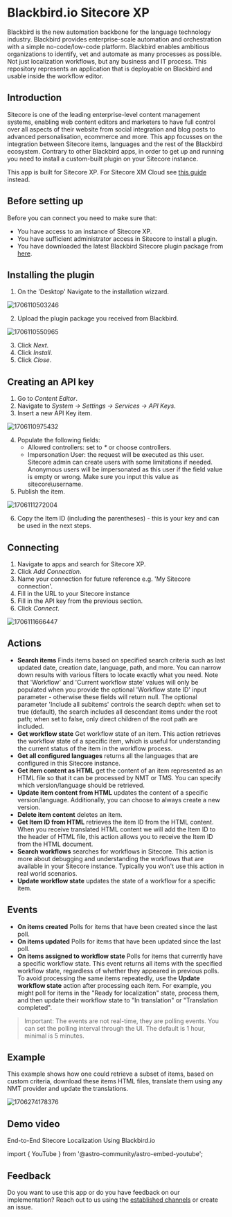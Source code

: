 # Blackbird.io Sitecore XP

Blackbird is the new automation backbone for the language technology industry. Blackbird provides enterprise-scale automation and orchestration with a simple no-code/low-code platform. Blackbird enables ambitious organizations to identify, vet and automate as many processes as possible. Not just localization workflows, but any business and IT process. This repository represents an application that is deployable on Blackbird and usable inside the workflow editor.

## Introduction

<!-- begin docs -->

Sitecore is one of the leading enterprise-level content management systems, enabling web content editors and marketers to have full control over all aspects of their website from social integration and blog posts to advanced personalisation, ecommerce and more. This app focusses on the integration between Sitecore items, languages and the rest of the Blackbird ecosystem. Contrary to other Blackbird apps, in order to get up and running you need to install a custom-built plugin on your Sitecore instance.

This app is built for Sitecore XP. For Sitecore XM Cloud see [this guide](https://docs.blackbird.io/apps/sitecore-xm-cloud/) instead.

## Before setting up

Before you can connect you need to make sure that:

- You have access to an instance of Sitecore XP.
- You have sufficient administrator access in Sitecore to install a plugin.
- You have downloaded the latest Blackbird Sitecore plugin package from [here](https://docs.blackbird.io/sitecore/package.zip).

## Installing the plugin

1. On the 'Desktop' Navigate to the installation wizzard.

![1706110503246](image/README/1706110503246.png)

2. Upload the plugin package you received from Blackbird.

![1706110550965](image/README/1706110550965.png)

3. Click _Next_.
4. Click _Install_.
5. Click _Close_.

## Creating an API key

1. Go to _Content Editor_.
2. Navigate to _System -> Settings -> Services -> API Keys_.
3. Insert a new API Key item.

![1706110975432](image/README/1706110975432.png)

4. Populate the following fields:
   - Allowed controllers: set to _\*_ or choose controllers.
   - Impersonation User: the request will be executed as this user. Sitecore admin can create users with some limitations if needed. Anonymous users will be impersonated as this user if the field value is empty or wrong. Make sure you input this value as sitecore\username.
5. Publish the item.

![1706111272004](image/README/1706111272004.png)

6. Copy the Item ID (including the parentheses) - this is your key and can be used in the next steps.

## Connecting

1. Navigate to apps and search for Sitecore XP.
2. Click _Add Connection_.
3. Name your connection for future reference e.g. 'My Sitecore connection'.
4. Fill in the URL to your Sitecore instance
5. Fill in the API key from the previous section.
6. Click _Connect_.

![1706111666447](image/README/1706111666447.png)

## Actions

- **Search items** Finds items based on specified search criteria such as last updated date, creation date, language, path, and more. You can narrow down results with various filters to locate exactly what you need. Note that 'Workflow' and 'Current workflow state' values will only be populated when you provide the optional 'Workflow state ID' input parameter - otherwise these fields will return null. The optional parameter 'Include all subitems' controls the search depth: when set to true (default), the search includes all descendant items under the root path; when set to false, only direct children of the root path are included.
- **Get workflow state** Get workflow state of an item. This action retrieves the workflow state of a specific item, which is useful for understanding the current status of the item in the workflow process.
- **Get all configured languages** returns all the languages that are configured in this Sitecore instance.
- **Get item content as HTML** get the content of an item represented as an HTML file so that it can be processed by NMT or TMS. You can specify which version/language should be retrieved.
- **Update item content from HTML** updates the content of a specific version/language. Additionally, you can choose to always create a new version.
- **Delete item content** deletes an item.
- **Get Item ID from HTML** retrieves the item ID from the HTML content. When you receive translated HTML content we will add the Item ID to the header of HTML file, this action allows you to receive the Item ID from the HTML document.
- **Search workflows** searches for workflows in Sitecore. This action is more about debugging and understanding the workflows that are available in your Sitecore instance. Typically you won't use this action in real world scenarios.
- **Update workflow state** updates the state of a workflow for a specific item.

## Events

- **On items created** Polls for items that have been created since the last poll.
- **On items updated** Polls for items that have been updated since the last poll. 
- **On items assigned to workflow state** Polls for items that currently have a specific workflow state. This event returns all items with the specified workflow state, regardless of whether they appeared in previous polls. To avoid processing the same items repeatedly, use the **Update workflow state** action after processing each item. For example, you might poll for items in the "Ready for localization" state, process them, and then update their workflow state to "In translation" or "Translation completed".

> Important: The events are not real-time, they are polling events. You can set the polling interval through the UI. The default is 1 hour, minimal is 5 minutes.

## Example

This example shows how one could retrieve a subset of items, based on custom criteria, download these items HTML files, translate them using any NMT provider and update the translations.

![1706274178376](image/README/1706274178376.png)

## Demo video

End-to-End Sitecore Localization Using Blackbird.io

import { YouTube } from '@astro-community/astro-embed-youtube';

<YouTube id="https://youtu.be/JES891sUrVk" />

## Feedback

Do you want to use this app or do you have feedback on our implementation? Reach out to us using the [established channels](https://www.blackbird.io/) or create an issue.

<!-- end docs -->
